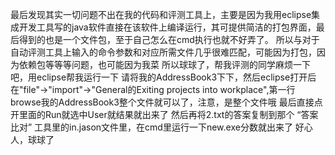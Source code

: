 最后发现其实一切问题不出在我的代码和评测工具上，主要是因为我用eclipse集成开发工具写的java软件直接在该软件上编译运行，其可提供简洁的打包界面，最后得到的也是一个文件包，至于自己怎么在cmd执行也就不好弄了。
所以与对于自动评测工具上输入的命令参数和对应所需文件几乎很难匹配，可能因为打包，因为依赖包等等等问题，也可能因为我菜
所以球球了，帮我评测的同学麻烦一下吧，用eclipse帮我运行一下
请将我的AddressBook3下下，然后eclipse打开后在"file"->"import"->"General的Exiting projects into workplace",第一行browse我的AddressBook3整个文件就可以了，注意，是整个文件哦
最后直接点开里面的Run就选中User就结果就出来了
然后再将2.txt的答案复制到那个   “答案比对” 工具里的in.jason文件里，在cmd里运行一下new.exe分数就出来了
好心人，球球了
